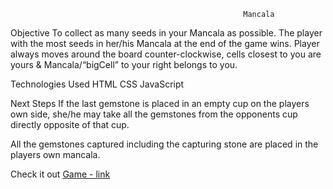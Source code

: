                                                         Mancala

Objective
To collect as many seeds in your Mancala as possible. 
The player with the most seeds in her/his Mancala at the end of the game wins. 
Player always moves around the board counter-clockwise, 
cells closest to you are yours &  Mancala/“bigCell” to your right belongs to you. 

Technologies Used
HTML
CSS
JavaScript


Next Steps
If the last gemstone is placed in an empty cup on the players own side, she/he may take all the gemstones from the opponents cup directly opposite of that cup. 

All the gemstones captured including the capturing stone are placed in the players own mancala.

Check it out
[Game - link](https://tiffeney.github.io/Mancala/)



